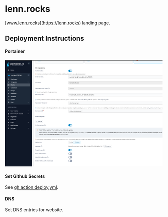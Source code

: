 # lenn.rocks

[www.lenn.rocks](https://lenn.rocks) landing page.

## Deployment Instructions

#### Portainer

![Portainer deployment stack settings](assets/deployment.png)

#### Set Github Secrets

See [gh action deploy.yml](.github/workflows/deploy.yml).

#### DNS

Set DNS entries for website.
